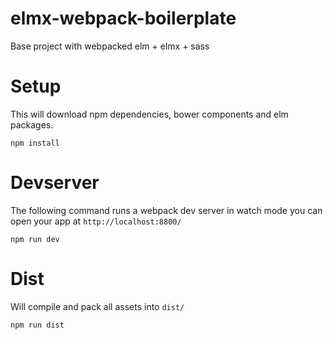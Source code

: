 # elmx-webpack-boilerplate
Base project with webpacked elm + elmx + sass


# Setup

This will download npm dependencies, bower components and elm packages.

```shell
npm install
```


# Devserver

The following command runs a webpack dev server in watch mode
you can open your app at `http://localhost:8800/`

```shell
npm run dev
```

# Dist

Will compile and pack all assets into `dist/`

```shell
npm run dist
```
